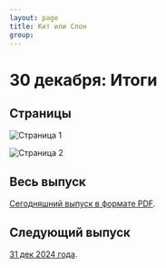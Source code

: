 ```yaml
---
layout: page
title: Кит или Слон
group: 
---
```


# 30 декабря: Итоги

## Страницы

![Страница 1](https://www.dropbox.com/scl/fi/5f8ywi09u3m56c2bpmltb/2024-12-30-page001.jpg?rlkey=mjrhcdt4hngs6icnpe87qypx0&raw=1)

![Страница 2](https://www.dropbox.com/scl/fi/h5ddyfw64yvosdarjsw7q/2024-12-30-page002.jpg?rlkey=247ssljbw7qjzr9jskxgn2qtx&raw=1)

## Весь выпуск

[Сегодняшний выпуск в формате PDF](https://www.dropbox.com/scl/fi/t5ryow41vzfaxucggj8h5/2024-12-30.pdf?rlkey=m18t98e0iawwgzya99hup5e3c&raw=1). 

## Следующий выпуск

[31 дек 2024 года](https://kitilislon.github.io/2024-12-31).

